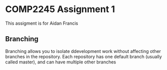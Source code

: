 # COMP2245 Assignment 1

This assigment is for Aidan Francis

## Branching

Branching allows you to isolate ddevelopment work without affecting other branches in the repository. Each repository has one default branch (usually called master), and can have multiple other branches


